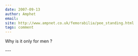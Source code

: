 ```yaml
---
date: 2007-09-13
author: Amphet
email: 
site: http://www.ampnet.co.uk/femorabilia/pee_standing.html
tags: comment
---
```


<p>
Why is it only for men ?
</p>
---